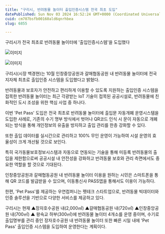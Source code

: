 ```yaml
---
title: "구리시, 반려동물 놀이터 출입인증시스템 전국 최초 도입"
datePublished: Sun Nov 03 2024 16:52:24 GMT+0000 (Coordinated Universal Time)
cuid: cm707bsfb00160ald6qnrhbea
slug: 6855

---
```



구리시가 전국 최초로 반려동물 놀이터에 '출입인증시스템'을 도입했다

![이미지](https://cdn.hashnode.com/res/hashnode/image/upload/v1739261388762/6b0b7564-5cc0-4a73-b3b8-d81fa9677349.jpeg)

![이미지](https://cdn.hashnode.com/res/hashnode/image/upload/v1739261391356/47948be5-76dc-4c31-a124-f88d103afb4e.jpeg)

구리시(시장 백경현)는 10월 인창중앙공원과 갈매협동공원 내 반려동물 놀이터에 전국 지자체 최초로 출입인증 시스템을 도입했다고 밝혔다.

반려동물과 보호자가 안전하고 편리하게 이용할 수 있도록 지원하는 출입인증 시스템을 접목한 반려동물 놀이터는 최근 각광받는 IoT 기술이 접목된 공공시설로, 반려동물에 친화적인 도시 조성을 위한 핵심 사업 중 하나다.

이번 'Pet Pass' 도입은 전국 최초로 반려동물 놀이터에 출입문 자동개폐 운영시스템을 도입한 사례로, 기존의 수기 명부 방식에서 벗어나 QR코드 인식 시 문이 자동으로 개폐되는 방식을 통해 개인정보의 유출을 방지하고 출입 관리를 한층 강화할 수 있다.

또한 출입 데이터를 실시간으로 관리하고 100% 무인 운영이 가능하여 시설 운영의 효율성이 크게 개선될 것으로 보인다.

특히 국가동물보호정보시스템과 자동으로 연동되는 기술을 통해 미등록 반려동물의 출입을 제한함으로써 공공시설 내 안전성을 강화하고 반려동물 보호와 관리 측면에서도 중요한 역할을 할 것으로 기대된다.

인창중앙공원과 갈매협동공원 내 반려동물 놀이터 이용을 원하는 시민은 스마트폰을 통해 QR 코드를 발급받을 수 있으며, 이동통신사 PASS앱을 통해서도 이용이 가능하다.

한편, 'Pet Pass'를 제공하는 우연컴퍼니는 펫테크 스타트업으로, 반려동물 빅데이터와 인증 솔루션을 기반으로 다양한 서비스를 제공하고 있다.

구리시는 현재 ▲장자호수공원 내(2,000㎡) ▲갈매협동공원 내(720㎡) ▲인창중앙공원 내(700㎡) ▲ 왕숙교 하부(300㎡)에 반려동물 놀이터 4개소를 운영 중이며, 수기로 출입명부를 관리 중인 장자호수공원 내 반려동물 놀이터 또한 빠른 시일 내에 'Pet Pass' 출입인증 시스템을 도입하여 운영한다는 계획이다.